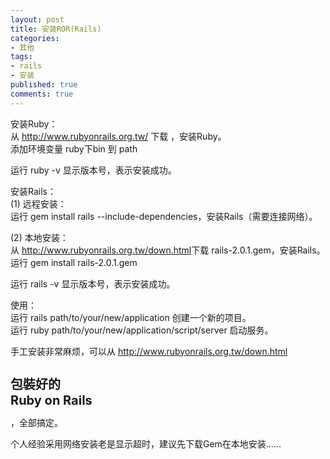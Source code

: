 ```yaml
---
layout: post
title: 安装ROR(Rails)
categories:
- 其他
tags:
- rails
- 安装
published: true
comments: true
---
```

<p> 安装Ruby：<br />
从 <a href="http://www.rubyonrails.org.tw/">http://www.rubyonrails.org.tw/</a> 下载 ，安装Ruby。<br />
添加环境变量 ruby下bin 到 path</p>

<p>运行 ruby -v 显示版本号，表示安装成功。</p>

<p>安装Rails：<br />
(1) 远程安装：<br />
运行 gem install rails --include-dependencies，安装Rails（需要连接网络）。</p>

<p>(2) 本地安装：<br />
从 <a href="http://www.rubyonrails.org.tw/down.html">http://www.rubyonrails.org.tw/down.html</a>下载 rails-2.0.1.gem，安装Rails。<br />
运行 gem install rails-2.0.1.gem</p>

<p>运行 rails -v 显示版本号，表示安装成功。</p>

<p>使用：<br />
运行 rails path/to/your/new/application 创建一个新的项目。<br />
运行 ruby path/to/your/new/application/script/server 启动服务。</p>

<p>手工安装非常麻烦，可以从 <a href="http://www.rubyonrails.org.tw/down.html">http://www.rubyonrails.org.tw/down.html</a>
<h1 style="font-size: 20px">包裝好的<br />
Ruby on Rails</h1>
，全部搞定。</p>

<p>个人经验采用网络安装老是显示超时，建议先下载Gem在本地安装……</p>
